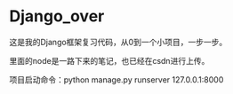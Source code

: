 # Django_over
这是我的Django框架复习代码，从0到一个小项目，一步一步。

里面的node是一路下来的笔记，也已经在csdn进行上传。

项目启动命令：python manage.py runserver 127.0.0.1:8000
